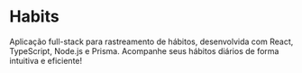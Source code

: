 # Habits
 Aplicação full-stack para rastreamento de hábitos, desenvolvida com React, TypeScript, Node.js e Prisma. Acompanhe seus hábitos diários de forma intuitiva e eficiente!
